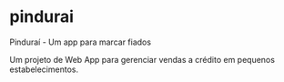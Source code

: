 # pindurai

Pinduraí - Um app para marcar fiados

Um projeto de Web App para gerenciar vendas a crédito em pequenos estabelecimentos.
